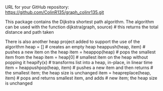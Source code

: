 URL for your GitHub repository: https://github.com/ColinR135/graph_colinr135.git

This package contains the Dijkstra shortest path algorithm.
    The algorithm can be used with the function
    dijkstra(graph, source) # this returns the total distance and path taken

There is also another heap project added to support the use of the algorithm 
    heap = []            # creates an empty heap
    heappush(heap, item) # pushes a new item on the heap
    item = heappop(heap) # pops the smallest item from the heap
    item = heap[0]       # smallest item on the heap without popping it
    heapify(x)           # transforms list into a heap, in-place, in linear time
    item = heappushpop(heap, item) # pushes a new item and then returns
                                # the smallest item; the heap size is unchanged
    item = heapreplace(heap, item) # pops and returns smallest item, and adds
                                # new item; the heap size is unchanged

